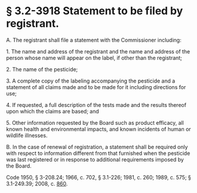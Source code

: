 # § 3.2-3918 Statement to be filed by registrant.

<p>A. The registrant shall file a statement with the Commissioner including:</p><p>1. The name and address of the registrant and the name and address of the person whose name will appear on the label, if other than the registrant;</p><p>2. The name of the pesticide;</p><p>3. A complete copy of the labeling accompanying the pesticide and a statement of all claims made and to be made for it including directions for use;</p><p>4. If requested, a full description of the tests made and the results thereof upon which the claims are based; and</p><p>5. Other information requested by the Board such as product efficacy, all known health and environmental impacts, and known incidents of human or wildlife illnesses.</p><p>B. In the case of renewal of registration, a statement shall be required only with respect to information different from that furnished when the pesticide was last registered or in response to additional requirements imposed by the Board.</p><p>Code 1950, § 3-208.24; 1966, c. 702, § 3.1-226; 1981, c. 260; 1989, c. 575; § 3.1-249.39; 2008, c. <a href='http://lis.virginia.gov/cgi-bin/legp604.exe?081+ful+CHAP0860'>860</a>.</p>
